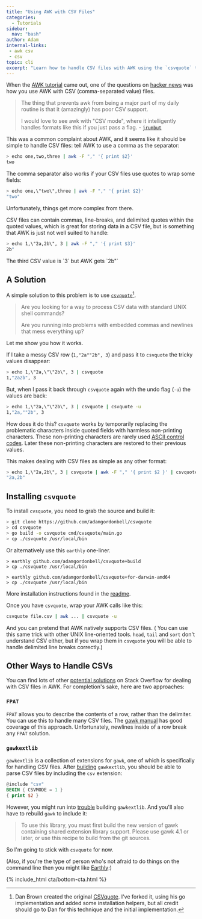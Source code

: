 ```yaml
---
title: "Using AWK with CSV Files"
categories:
  - Tutorials
sidebar:
  nav: "bash"
author: Adam
internal-links:
 - awk csv
 - csv 
topic: cli
excerpt: "Learn how to handle CSV files with AWK using the `csvquote` tool. This post provides a simple solution to the common problem of dealing with commas, line-breaks, and delimited quotes within CSV files, making it as easy as working with any other format."
---
```

When the [AWK tutorial](/blog/awk-examples) came out, one of the questions on [hacker news](https://news.ycombinator.com/item?id=28707463) was how you use AWK with CSV (comma-separated value) files.

> The thing that prevents awk from being a major part of my daily routine is that it (amazingly) has poor CSV support.
>
> I would love to see awk with "CSV mode", where it intelligently handles formats like this if you just pass a flag. - [`jrumbut`](https://news.ycombinator.com/item?id=28709248)

This was a common complaint about AWK, and it seems like it should be simple to handle CSV files: tell AWK to use a comma as the separator:

~~~{.bash caption=">_"}
> echo one,two,three | awk -F "," '{ print $2}'
two
~~~

The comma separator also works if your CSV files use quotes to wrap some fields:

~~~{.bash caption=">_"}
> echo one,\"two\",three | awk -F "," '{ print $2}'
"two"
~~~

Unfortunately, things get more complex from there.

CSV files can contain commas, line-breaks, and delimited quotes within the quoted values, which is great for storing data in a CSV file, but is something that AWK is just not well suited to handle:

~~~{.bash caption=">_"}
> echo 1,\"2a,2b\", 3 | awk -F "," '{ print $3}'
2b"
~~~

<figcaption>The third CSV value is `3` but AWK gets `2b"`</figcaption>

## A Solution

A simple solution to this problem is to use [`csvquote`](https://github.com/adamgordonbell/csvquote)[^1].

>Are you looking for a way to process CSV data with standard UNIX shell commands?
>
> Are you running into problems with embedded commas and newlines that mess everything up?

Let me show you how it works.

If I take a messy CSV row (`1,"2a""2b", 3`) and pass it to `csvquote` the tricky values disappear:

~~~{.bash caption=">_"}
> echo 1,\"2a,\"\"2b\", 3 | csvquote
1,"2a2b", 3
~~~

But, when I pass it back through `csvquote` again with the undo flag (`-u`) the values are back:

~~~{.bash caption=">_"}
> echo 1,\"2a,\"\"2b\", 3 | csvquote | csvquote -u
1,"2a,""2b", 3
~~~

How does it do this? `csvquote` works by temporarily replacing the problematic characters inside quoted fields with harmless non-printing characters. These non-printing characters are rarely used [ASCII control codes](https://en.wikipedia.org/wiki/C0_and_C1_control_codes). Later these non-printing characters are restored to their previous values.

This makes dealing with CSV files as simple as any other format:

~~~{.bash caption=">_"}
> echo 1,\"2a,2b\", 3 | csvquote | awk -F "," '{ print $2 }' | csvquote -u 
"2a,2b" 
~~~

## Installing `csvquote`

To install `cvsquote`, you need to grab the source and build it:

~~~{.bash caption=">_"}
> git clone https://github.com/adamgordonbell/csvquote
> cd csvquote
> go build -o csvquote cmd/cvsquote/main.go
> cp ./csvquote /usr/local/bin
~~~

Or alternatively use this `earthly` one-liner.

~~~{.output caption="Linux Install"}
> earthly github.com/adamgordonbell/csvquote+build
> cp ./csvquote /usr/local/bin
~~~

~~~{.output caption="MacOS Install"}
> earthly github.com/adamgordonbell/csvquote+for-darwin-amd64
> cp ./csvquote /usr/local/bin
~~~

More installation instructions found in the [readme](https://github.com/adamgordonbell/csvquote).

Once you have `csvquote`, wrap your AWK calls like this:

~~~ {.bash caption=">_"}
csvquote file.csv | awk ... | csvquote -u
~~~

And you can pretend that AWK natively supports CSV files. ( You can use this same trick with other UNIX line-oriented tools. `head`, `tail` and `sort` don't understand CSV either, but if you wrap them in `csvquote` you will be able to handle delimited line breaks correctly.)

## Other Ways to Handle CSVs

You can find lots of other [potential solutions](https://stackoverflow.com/questions/314384/parsing-a-csv-file-using-gawk) on Stack Overflow for dealing with CSV files in AWK. For completion's sake, here are two approaches:

### `FPAT`

`FPAT` allows you to describe the contents of a row, rather than the delimiter. You can use this to handle many CSV files. The [gawk manual](https://www.gnu.org/software/gawk/manual/html_node/Splitting-By-Content.html) has good coverage of this approach. Unfortunately, newlines inside of a row break any `FPAT` solution.

### `gawkextlib`

`gawkextlib` is a collection of extensions for `gawk`, one of which is specifically for handling CSV files. After [building](http://gawkextlib.sourceforge.net/csv/gawk-csv.html) `gawkextlib`, you should be able to parse CSV files by including the `csv` extension:

``` awk
@include "csv"
BEGIN { CSVMODE = 1 }
{ print $2 }
```

However, you might run into [trouble](https://unix.stackexchange.com/questions/102976/gawk-with-gawkextlib) building `gawkextlib`. And you'll also have to rebuild `gawk` to include it:

> To use this library, you must first build the new version of gawk containing shared extension library support. Please use gawk 4.1 or later, or use this recipe to build from the git sources.

So I'm going to stick with `csvquote` for now.

(Also, if you're the type of person who's not afraid to do things on the command line then you might like [Earthly](/):)

{% include_html cta/bottom-cta.html %}

[^1]: Dan Brown created the original [CSVquote](https://github.com/dbro/csvquote). I've forked it, using his go implementation and added some installation helpers, but all credit should go to Dan for this technique and the initial implementation.
